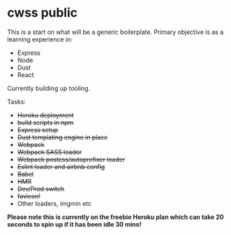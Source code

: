 # cwss public
This is a start on what will be a generic boilerplate.
Primary objective is as a learning experience in:
- Express
- Node
- Dust
- React

Currently building up tooling.

Tasks:
- ~~Heroku deployment~~
- ~~build scripts in npm~~
- ~~Express setup~~
- ~~Dust templating engine in place~~
- ~~Webpack~~
- ~~Webpack SASS loader~~
- ~~Webpack postcss/autoprefixer loader~~
- ~~Eslint loader and airbnb config~~
- ~~Babel~~
- ~~HMR~~
- ~~Dev/Prod switch~~
- ~~favicon!~~
- Other loaders, imgmin etc


**Please note this is currently on the freebie Heroku plan which can take 20 seconds to spin up if it has been idle 30 mins!**
